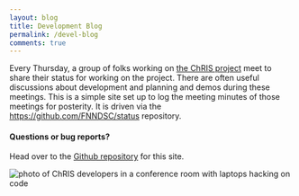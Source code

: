 ```yaml
---
layout: blog
title: Development Blog
permalink: /devel-blog
comments: true
---
```


<div class="row justify-content-between">
<div class="col-md-8 pr-5">


<p>Every Thursday, a group of folks working on <a href="https://github.com/FNNDSC">the ChRIS project</a> meet to share their status for working on the project. There are often useful discussions about development and planning and demos during these meetings. This is a simple site set up to log the meeting minutes of those meetings for posterity. It is driven via the <a href="https://github.com/FNNDSC/status">https://github.com/FNNDSC/status</a> repository.</p>

<h4>Questions or bug reports?</h4>

<p>Head over to the <a href="https://github.com/FNNDSC/status">Github repository</a> for this site.</p>

</div>

<div class="col-md-4">

<p><img src="{{site.baseurl}}/assets/images/ChRIS-2018-Hackathon.jpg" alt="photo of ChRIS developers in a conference room with laptops hacking on code" /></p>

</div>
</div>
